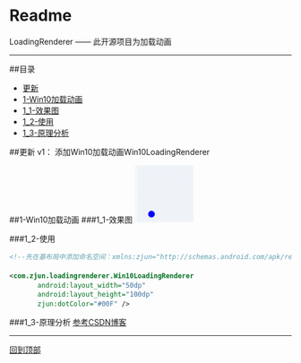 Readme
===
LoadingRenderer —— 此开源项目为加载动画

---
##目录
* [更新](#更新)
* [1-Win10加载动画](#1-win10加载动画)
 * [1_1-效果图](#1_1-效果图)
 * [1_2-使用](#1_2-使用)
 * [1_3-原理分析](#1_3-原理分析)
 
 ##更新
 v1：  添加Win10加载动画Win10LoadingRenderer
 
 ##1-Win10加载动画
 ###1_1-效果图
 ![Win10LoadingRenderer](img/Win10LoadingRenderer.gif)
 
 ###1_2-使用
 ```xml
<!--先在基布局中添加命名空间：xmlns:zjun="http://schemas.android.com/apk/res-auto"-->

 <com.zjun.loadingrenderer.Win10LoadingRenderer
        android:layout_width="50dp"
        android:layout_height="100dp"
        zjun:dotColor="#00F" />
 ```
 
 ###1_3-原理分析
 [参考CSDN博客](http://blog.csdn.net/a10615/article/details/52745963)
 
---
[回到顶部](#readme)

